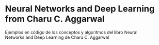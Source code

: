 # Neural Networks and Deep Learning from Charu C. Aggarwal
Ejemplos en código de los conceptos y algoritmos del libro Neural Networks and Deep Learning de Charu C. Aggarwal
